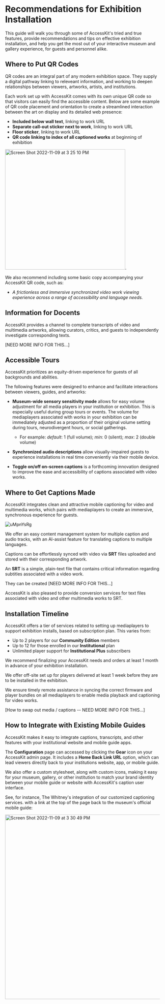 # Recommendations for Exhibition Installation

This guide will walk you through some of AccessKit's tried and true features, provide recommendations and tips on effective exhibition installation, and help you get the most out of your interactive museum and gallery experience, for guests and personnel alike.

## Where to Put QR Codes

QR codes are an integral part of any modern exhibition space. They supply a digital pathway linking to releveant information, and working to deepen relationships between viewers, artworks, artists, and institutions.

Each work set up with AccessKit comes with its own unique QR code so that visitors can easily find the accessible content. Below are some example of QR code placement and orientation to create a streamlined interaction between the art on display and its detailed web presence:

- **Included below wall text**, linking to work URL
- **Separate call-out sticker next to work**, linking to work URL
- **Floor sticker**, linking to work URL
- **QR code linking to index of all captioned works** at beginning of exhibition

<img width="391" alt="Screen Shot 2022-11-09 at 3 25 10 PM" src="https://user-images.githubusercontent.com/117477750/201123459-398b2ca7-bfb7-49fe-ad78-f2645f2702e7.png">.

We also recommend including some basic copy accompanying your AccessKit QR code, such as:
- *A frictionless and immersive synchronized video work viewing experience across a range of accessibility and language needs.*

## Information for Docents

AccessKit provides a channel to complete transcripts of video and multimedia artworks, allowing curators, critics, and guests to independently investigate corresponding texts.

[NEED MORE INFO FOR THIS...]

## Accessible Tours

AccessKit prioritizes an equity-driven experience for guests of all backgrounds and abilities.

The following features were designed to enhance and facilitate interactions between viewers, guides, and artworks:

- **Museum-wide sensory sensitivity mode** allows for easy volume adjustment for all media players in your institution or exhibition. This is especially useful during group tours or events. The volume for mediaplayers associated with works in your exhibition can be immediately adjusted as a proportion of their original volume setting during tours, neurodivergent hours, or social gatherings.
   - For example: *default*: 1 (full volume); *min*: 0 (silent); *max*: 2 (double volume)
   
- **Synchronized audio descriptions** allow visually-impaired guests to experience installations in real time conveniently via their mobile device.

- **Toggle on/off on-screen captions** is a forthcoming innovation designed to improve the ease and accessibility of captions associated with video works.

## Where to Get Captions Made

AccessKit integrates clean and attractive mobile captioning for video and multimedia works, which pairs with mediaplayers to create an immersive, synchronous experience for guests.

![uMpnYsRg](https://user-images.githubusercontent.com/117477750/201131811-ba6efa4b-0fbd-4a86-9025-a9a498b86f27.jpg)

We offer an easy content management system for multiple caption and audio tracks, with an AI-assist feature for translating captions to multiple languages.

Captions can be effortlessly synced with video via **SRT** files uploaded and stored with their corresponding artwork.

An **SRT** is a simple, plain-text file that contains critical information regarding subtitles associated with a video work.

They can be created [NEED MORE INFO FOR THIS...]

AccessKit is also pleased to provide conversion services for text files associated with video and other multimedia works to SRT.

## Installation Timeline

AccessKit offers a tier of services related to setting up mediaplayers to support exhibition installs, based on subscription plan. This varies from:
- Up to 2 players for our **Community Edition** members
- Up to 12 for those enrolled in our **Institutional** plan
- Unlimited player support for **Institutional Plus** subscribers

We recommend finalizing your AccessKit needs and orders at least 1 month in advance of your exhibition installation.

We offer off-site set up for players delivered at least 1 week before they are to be installed in the exhibition.

We ensure timely remote assistance in syncing the correct firmware and player bundles on all mediaplayers to enable media playback and captioning for video works.

[How to swap out media / captions -- NEED MORE INFO FOR THIS...]

## How to Integrate with Existing Mobile Guides

AccessKit makes it easy to integrate captions, transcripts, and other features with your institutional website and mobile guide apps.

The **Configuration** page can accessed by clicking the **Gear** icon on your AccessKit admin page. It includes a **Home Back Link URL** option, which can lead viewers directly back to your institutions website, app, or mobile guide.

We also offer a custom stylesheet, along with custom icons, making it easy for your museum, gallery, or other institution to match your brand identity between your mobile guide or website with AccessKit's caption user interface.

See, for instance, The Whitney's integration of our customized captioning services. with a link at the top of the page back to the museum's official mobile guide:

<img width="600" alt="Screen Shot 2022-11-09 at 3 30 49 PM" src="https://user-images.githubusercontent.com/117477750/201123619-c809ae74-89f5-4b50-affc-53bc69d03593.png">

